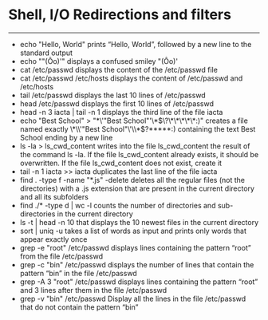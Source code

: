 # Shell, I/O Redirections and filters
***
- echo "Hello, World" prints “Hello, World”, followed by a new line to the standard output
- echo "\"(Ôo)'" displays a confused smiley "(Ôo)'
- cat /etc/passwd displays the content of the /etc/passwd file
- cat /etc/passwd /etc/hosts displays the content of /etc/passwd and /etc/hosts
- tail /etc/passwd displays the last 10 lines of /etc/passwd
- head /etc/passwd displays the first 10 lines of /etc/passwd
- head -n 3 iacta | tail -n 1 displays the third line of the file iacta
- echo "Best School" > "\*\\'"Best School"\'\\*$\?\*\*\*\*\*:)" creates a file named exactly \*\\'"Best School"\'\\*$\?\*\*\*\*\*:) containing the text Best School ending by a new line
- ls -la > ls_cwd_content writes into the file ls_cwd_content the result of the command ls -la. If the file ls_cwd_content already exists, it should be overwritten. If the file ls_cwd_content does not exist, create it
- tail -n 1 iacta >> iacta duplicates the last line of the file iacta
- find . -type f -name "*.js" -delete deletes all the regular files (not the directories) with a .js extension that are present in the current directory and all its subfolders
- find ./* -type d | wc -l counts the number of directories and sub-directories in the current directory
- ls -t | head -n 10 that displays the 10 newest files in the current directory
- sort | uniq -u takes a list of words as input and prints only words that appear exactly once
- grep -e "root" /etc/passwd displays lines containing the pattern “root” from the file /etc/passwd
- grep -c "bin" /etc/passwd displays the number of lines that contain the pattern “bin” in the file /etc/passwd
- grep -A 3 "root" /etc/passwd displays lines containing the pattern “root” and 3 lines after them in the file /etc/passwd
- grep -v "bin" /etc/passwd Display all the lines in the file /etc/passwd that do not contain the pattern “bin”
